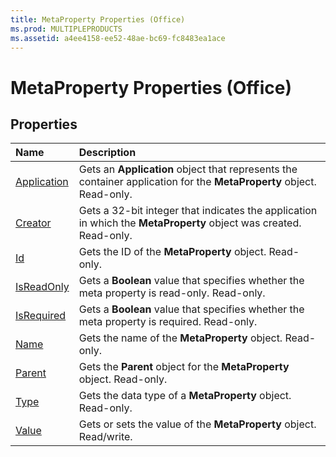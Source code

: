 ```yaml
---
title: MetaProperty Properties (Office)
ms.prod: MULTIPLEPRODUCTS
ms.assetid: a4ee4158-ee52-48ae-bc69-fc8483ea1ace
---
```



# MetaProperty Properties (Office)

## Properties



|**Name**|**Description**|
|:-----|:-----|
|[Application](metaproperty-application-property-office.md)|Gets an  **Application** object that represents the container application for the **MetaProperty** object. Read-only.|
|[Creator](metaproperty-creator-property-office.md)|Gets a 32-bit integer that indicates the application in which the  **MetaProperty** object was created. Read-only.|
|[Id](metaproperty-id-property-office.md)|Gets the ID of the  **MetaProperty** object. Read-only.|
|[IsReadOnly](metaproperty-isreadonly-property-office.md)|Gets a  **Boolean** value that specifies whether the meta property is read-only. Read-only.|
|[IsRequired](metaproperty-isrequired-property-office.md)|Gets a  **Boolean** value that specifies whether the meta property is required. Read-only.|
|[Name](metaproperty-name-property-office.md)|Gets the name of the  **MetaProperty** object. Read-only.|
|[Parent](metaproperty-parent-property-office.md)|Gets the  **Parent** object for the **MetaProperty** object. Read-only.|
|[Type](metaproperty-type-property-office.md)|Gets the data type of a  **MetaProperty** object. Read-only.|
|[Value](metaproperty-value-property-office.md)|Gets or sets the value of the  **MetaProperty** object. Read/write.|

